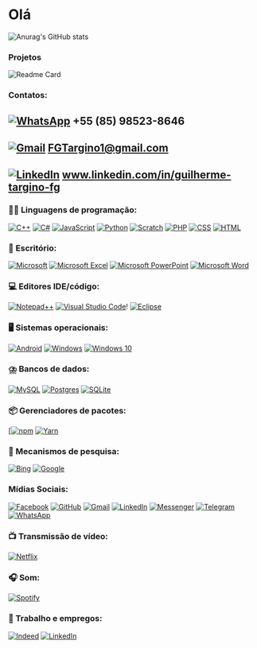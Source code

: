 
# Olá 

![Anurag's GitHub stats]( https://github-readme-stats.vercel.app/api?username=FGTargino&show_icons=true&hide=contribs,prs&cache_seconds=86400&theme=blue-green)

### Projetos

![Readme Card](https://github-readme-stats.vercel.app/api/pin/?username=FGTargino&repo=FGTargino&theme=dark)

### Contatos:

 ## [![WhatsApp](https://img.shields.io/badge/WhatsApp-25D366?logo=whatsapp&logoColor=white)](#) +55 (85) 98523-8646
 ## [![Gmail](https://img.shields.io/badge/Gmail-D14836?logo=gmail&logoColor=white)](#) FGTargino1@gmail.com
 ## [![LinkedIn](https://img.shields.io/badge/Linkedin-%230077B5.svg?logo=linkedin&logoColor=white)](#) www.linkedin.com/in/guilherme-targino-fg


### 🧑‍💻 Linguagens de programação:
[![C++](https://img.shields.io/badge/C++-%2300599C.svg?logo=c%2B%2B&logoColor=white)](#)
[![C#](https://img.shields.io/badge/C%23-%23239120.svg?logo=csharp&logoColor=white)](#)
[![JavaScript](https://img.shields.io/badge/JavaScript-F7DF1E?logo=javascript&logoColor=000)](#)
[![Python](https://img.shields.io/badge/Python-3776AB?logo=python&logoColor=fff)](#)
[![Scratch](https://img.shields.io/badge/Scratch-4D97FF?logo=scratch&logoColor=fff)](#)
[![PHP](https://img.shields.io/badge/php-%23777BB4.svg?&logo=php&logoColor=white)](#)
[![CSS](https://img.shields.io/badge/CSS-1572B6?logo=css3&logoColor=fff)](#)
[![HTML](https://img.shields.io/badge/HTML-%23E34F26.svg?logo=html5&logoColor=white)](#)

### 🏢 Escritório:
[![Microsoft](https://img.shields.io/badge/Microsoft-0078D4?logo=microsoft&logoColor=white)](#)
[![Microsoft Excel](https://img.shields.io/badge/Microsoft_Excel-217346?logo=microsoft-excel&logoColor=white)](#)
[![Microsoft PowerPoint](https://img.shields.io/badge/Microsoft_PowerPoint-B7472A?logo=microsoft-powerpoint&logoColor=white)](#)
[![Microsoft Word](https://img.shields.io/badge/Microsoft_Word-2B579A?logo=microsoft-word&logoColor=white)](#) <br/>

### 💻 Editores IDE/código:
[![Notepad++](https://img.shields.io/badge/Notepad++-90E59A.svg?&logo=notepad%2b%2b&logoColor=black)](#)
[![Visual Studio Code](https://img.shields.io/badge/Visual%20Studio%20Code-0078d7.svg?logo=visual-studio-code&logoColor=white)](#)!
[![Eclipse](https://img.shields.io/badge/Eclipse-FE7A16.svg?logo=Eclipse&logoColor=white)](#)

### 🖥️ Sistemas operacionais:
[![Android](https://img.shields.io/badge/Android-3DDC84?logo=android&logoColor=white)](#)
[![Windows](https://img.shields.io/badge/Windows-0078D6?logo=windows&logoColor=white)](#)
[![Windows 10](https://img.shields.io/badge/Windows%2010-0078D6?logo=windows10&logoColor=fff)](#)

### ⛈️ Bancos de dados:
[![MySQL](https://img.shields.io/badge/MySQL-4479A1?logo=mysql&logoColor=fff)](#)
[![Postgres](https://img.shields.io/badge/Postgres-%23316192.svg?logo=postgresql&logoColor=white)](#)
[![SQLite](https://img.shields.io/badge/SQLite-%2307405e.svg?logo=sqlite&logoColor=white)](#)

### 📦 Gerenciadores de pacotes:
[[![npm](https://img.shields.io/badge/npm-CB3837?logo=npm&logoColor=fff)](#)
[![Yarn](https://img.shields.io/badge/Yarn-2C8EBB?logo=yarn&logoColor=fff)](#)

### 🔦 Mecanismos de pesquisa:
[![Bing](https://img.shields.io/badge/Bing-258FFA?logo=microsoftbing&logoColor=fff)](#)
[![Google](https://img.shields.io/badge/Google-4285F4?logo=google&logoColor=white)](#)

### Mídias Sociais:
[![Facebook](https://img.shields.io/badge/Facebook-%231877F2.svg?logo=Facebook&logoColor=white)](#)
[![GitHub](https://img.shields.io/badge/GitHub-%23121011.svg?logo=github&logoColor=white)](#)
[![Gmail](https://img.shields.io/badge/Gmail-D14836?logo=gmail&logoColor=white)](#)
[![LinkedIn](https://img.shields.io/badge/Linkedin-%230077B5.svg?logo=linkedin&logoColor=white)](#)
[![Messenger](https://img.shields.io/badge/Messenger-00B2FF?logo=messenger&logoColor=white)](#)
[![Telegram](https://img.shields.io/badge/Telegram-2CA5E0?logo=telegram&logoColor=white)](#)
[![WhatsApp](https://img.shields.io/badge/WhatsApp-25D366?logo=whatsapp&logoColor=white)](#)

### 📺 Transmissão de vídeo:
[![Netflix](https://img.shields.io/badge/Netflix-E50914?logo=netflix&logoColor=white)](#)

### 🎧 Som:
[![Spotify](https://img.shields.io/badge/Spotify-1ED760?logo=spotify&logoColor=white)](#)

### 💼 Trabalho e empregos:
[![Indeed](https://img.shields.io/badge/Indeed-003A9B?logo=indeed&logoColor=fff)](#)
[![LinkedIn](https://img.shields.io/badge/LinkedIn-0A66C2?logo=linkedin&logoColor=fff)](#)


